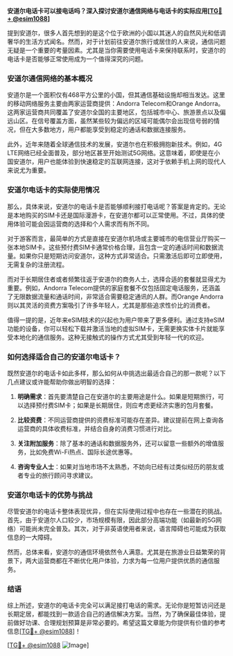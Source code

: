 **安道尔电话卡可以接电话吗？深入探讨安道尔通信网络与电话卡的实际应用[[TG💪+ @esim1088](https://t.me/s/esim1088)]**

提到安道尔，很多人首先想到的是这个位于欧洲的小国以其迷人的自然风光和低调奢华的生活方式闻名。然而，对于计划前往安道尔旅行或居住的人来说，通信问题无疑是一个重要的考量因素。尤其是当你需要使用电话卡来保持联系时，安道尔的电话卡是否能够正常使用成为一个值得深究的问题。

### 安道尔通信网络的基本概况

安道尔是一个面积仅有468平方公里的小国，但其通信基础设施却相当发达。这里的移动网络服务主要由两家运营商提供：Andorra Telecom和Orange Andorra。这两家运营商共同覆盖了安道尔全国的主要地区，包括城市中心、旅游景点以及偏远山区。在信号覆盖方面，虽然某些较为偏远的区域可能偶尔会出现信号弱的情况，但在大多数地方，用户都能享受到稳定的通话和数据连接服务。

此外，近年来随着全球通信技术的发展，安道尔也在积极拥抱新技术。例如，4G LTE网络已经全面普及，部分地区甚至开始测试5G网络。这意味着，即使是在小国安道尔，用户也能体验到快速稳定的互联网连接，这对于依赖手机上网的现代人来说尤为重要。

### 安道尔电话卡的实际使用情况

那么，具体来说，安道尔的电话卡是否能够顺利接打电话呢？答案是肯定的。无论是本地购买的SIM卡还是国际漫游卡，在安道尔都可以正常使用。不过，具体的使用体验可能会因运营商的选择和个人需求而有所不同。

对于游客而言，最简单的方式是直接在安道尔机场或主要城市的电信营业厅购买一张本地SIM卡。这些预付费SIM卡通常价格合理，且包含一定的通话时间和数据流量。如果你只是短期访问安道尔，这种方式非常适合。只需激活后即可立即使用，无需复杂的注册流程。

而对于长期居住者或者频繁往返于安道尔的商务人士，选择合适的套餐就显得尤为重要。例如，Andorra Telecom提供的家庭套餐不仅包括固定电话服务，还涵盖了无限数据流量和通话时间，非常适合需要稳定通讯的人群。而Orange Andorra则以其灵活的资费方案吸引了许多年轻人，尤其是那些追求性价比的消费者。

值得一提的是，近年来eSIM技术的兴起也为用户带来了更多便利。通过支持eSIM功能的设备，你可以轻松下载并激活当地的虚拟SIM卡，无需更换实体卡片就能享受本地化的通信服务。这种无接触式的操作方式尤其受到年轻一代的欢迎。

### 如何选择适合自己的安道尔电话卡？

既然安道尔的电话卡如此多样，那么如何从中挑选出最适合自己的那一款呢？以下几点建议或许能帮助你做出明智的选择：

1. **明确需求**：首先要清楚自己在安道尔的主要用途是什么。如果是短期旅行，可以选择预付费SIM卡；如果是长期居住，则应考虑更经济实惠的包月套餐。
   
2. **比较资费**：不同运营商提供的资费标准可能存在差异。建议提前在网上查询各运营商的具体收费标准，并结合自身的消费习惯进行对比。

3. **关注附加服务**：除了基本的通话和数据服务外，还可以留意一些额外的增值服务，比如免费Wi-Fi热点、国际长途优惠等。

4. **咨询专业人士**：如果对当地市场不太熟悉，不妨向已经有过类似经历的朋友或者专业的旅行顾问寻求建议。

### 安道尔电话卡的优势与挑战

尽管安道尔的电话卡整体表现优异，但在实际使用过程中也存在一些潜在的挑战。首先，由于安道尔人口较少，市场规模有限，因此部分高端功能（如最新的5G网络）可能尚未完全普及。其次，对于非英语使用者来说，语言障碍也可能成为获取信息的一大障碍。

然而，总体来看，安道尔的通信环境依然令人满意。尤其是在旅游业日益繁荣的背景下，两大运营商都在不断优化用户体验，力求为每一位用户提供优质的通信服务。

### 结语

综上所述，安道尔的电话卡完全可以满足接打电话的需求。无论你是短暂访问还是长期定居，都能找到一款适合自己的通信解决方案。当然，为了确保最佳体验，提前做好功课、合理规划预算是非常必要的。希望这篇文章能为你提供有价值的参考信息[[TG💪+ @esim1088](https://t.me/s/esim1088)]！

[[TG💪+ @esim1088](https://t.me/s/esim1088) ![Image](https://i.postimg.cc/4NQfJmqS/Snipaste-2025-05-13-00-14-12.png)]